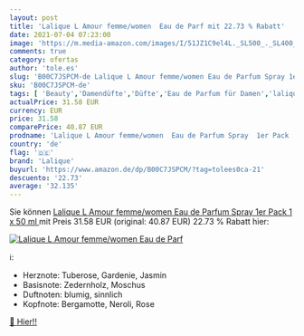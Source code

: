 ```yaml
---
layout: post
title: 'Lalique L Amour femme/women  Eau de Parf mit 22.73 % Rabatt'
date: 2021-07-04 07:23:00
image: 'https://m.media-amazon.com/images/I/51JZ1C9el4L._SL500_._SL400_.jpg'
comments: true
category: ofertas
author: 'tole.es'
slug: 'B00C7JSPCM-de Lalique L Amour femme/women Eau de Parfum Spray 1er Pack 1...'
sku: 'B00C7JSPCM-de'
tags: [ 'Beauty','Damendüfte','Düfte','Eau de Parfum für Damen','lalique', ]
actualPrice: 31.58 EUR
currency: EUR
price: 31.58
comparePrice: 40.87 EUR
prodname: 'Lalique L Amour femme/women  Eau de Parfum Spray  1er Pack  1 x 50 ml '
country: 'de'
flag: '🇩🇪'
brand: 'Lalique'
buyurl: 'https://www.amazon.de/dp/B00C7JSPCM/?tag=tolees0ca-21'
descuento: '22.73'
average: '32.135'
---
```


Sie können [Lalique L Amour femme/women  Eau de Parfum Spray  1er Pack  1 x 50 ml ](https://www.amazon.de/dp/B00C7JSPCM/?tag=tolees0ca-21) mit Preis 31.58 EUR (original: 40.87 EUR) 22.73 % Rabatt hier:

[![Lalique L Amour femme/women  Eau de Parf](https://m.media-amazon.com/images/I/51JZ1C9el4L._SL500_._SL400_.jpg)](https://www.amazon.de/dp/B00C7JSPCM/?tag=tolees0ca-21)

ℹ️:

- Herznote: Tuberose, Gardenie, Jasmin
- Basisnote: Zedernholz, Moschus
- Duftnoten: blumig, sinnlich
- Kopfnote: Bergamotte, Neroli, Rose

[🛒 Hier!!](https://www.amazon.de/dp/B00C7JSPCM/?tag=tolees0ca-21)
